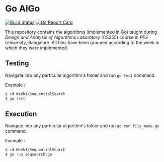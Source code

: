 # Go AlGo
[![Build Status](https://travis-ci.org/anaskhan96/Go-AlGo.svg?branch=master)](https://travis-ci.org/anaskhan96/Go-AlGo)
[![Go Report Card](https://goreportcard.com/badge/github.com/anaskhan96/Go-AlGo)](https://goreportcard.com/report/github.com/anaskhan96/Go-AlGo)

This repository contains the algorithms (implemented in [Go](https://golang.org/)) taught during *Design and Analysis of Algorithms Laboratory* (CS255) course in *PES University*, Bangalore. All files have been grouped according to the week in which they were implemented.

## Testing

Navigate into any particular algorithm's folder and run `go test` command.

Example :
```bash
$ cd Week1/SequentialSearch
$ go test
```

## Execution

Navigate into any particular algorithm's folder and run `go run file_name.go` command.

Example :
```bash
$ cd Week1/SequentialSearch
$ go run seqsearch.go
```

